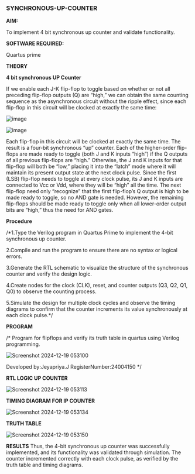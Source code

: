 ### SYNCHRONOUS-UP-COUNTER

**AIM:**

To implement 4 bit synchronous up counter and validate functionality.

**SOFTWARE REQUIRED:**

Quartus prime

**THEORY**

**4 bit synchronous UP Counter**

If we enable each J-K flip-flop to toggle based on whether or not all preceding flip-flop outputs (Q) are “high,” we can obtain the same counting sequence as the asynchronous circuit without the ripple effect, since each flip-flop in this circuit will be clocked at exactly the same time:

![image](https://github.com/naavaneetha/SYNCHRONOUS-UP-COUNTER/assets/154305477/d5db3fa0-e413-404c-b80e-b2f39d82e7e8)


![image](https://github.com/naavaneetha/SYNCHRONOUS-UP-COUNTER/assets/154305477/52cb61eb-d04b-442d-810c-31185a68410b)

Each flip-flop in this circuit will be clocked at exactly the same time.
The result is a four-bit synchronous “up” counter. Each of the higher-order flip-flops are made ready to toggle (both J and K inputs “high”) if the Q outputs of all previous flip-flops are “high.”
Otherwise, the J and K inputs for that flip-flop will both be “low,” placing it into the “latch” mode where it will maintain its present output state at the next clock pulse.
Since the first (LSB) flip-flop needs to toggle at every clock pulse, its J and K inputs are connected to Vcc or Vdd, where they will be “high” all the time.
The next flip-flop need only “recognize” that the first flip-flop’s Q output is high to be made ready to toggle, so no AND gate is needed.
However, the remaining flip-flops should be made ready to toggle only when all lower-order output bits are “high,” thus the need for AND gates.

**Procedure**

/*1.Type the Verilog program in Quartus Prime to implement the 4-bit synchronous up counter.

2.Compile and run the program to ensure there are no syntax or logical errors.

3.Generate the RTL schematic to visualize the structure of the synchronous counter and verify the design logic.

4.Create nodes for the clock (CLK), reset, and counter outputs (Q3, Q2, Q1, Q0) to observe the counting process.

5.Simulate the design for multiple clock cycles and observe the timing diagrams to confirm that the counter increments its value synchronously at each clock pulse.*/

**PROGRAM**

/* Program for flipflops and verify its truth table in quartus using Verilog programming. 







![Screenshot 2024-12-19 053100](https://github.com/user-attachments/assets/8d2fd811-cd53-46fb-8102-60741f3408ff)









Developed by:Jeyapriya.J RegisterNumber:24004150
*/

**RTL LOGIC UP COUNTER**






![Screenshot 2024-12-19 053113](https://github.com/user-attachments/assets/88e50a1a-2f3d-49cc-b3f7-dd4ba9ac2bcc)







**TIMING DIAGRAM FOR IP COUNTER**





![Screenshot 2024-12-19 053134](https://github.com/user-attachments/assets/0f31729d-4383-4e3b-a17f-0cd5666b7a4c)








**TRUTH TABLE**

















![Screenshot 2024-12-19 053150](https://github.com/user-attachments/assets/a65e3275-1329-450a-9202-b74102221d69)













**RESULTS**
Thus, the 4-bit synchronous up counter was successfully implemented, and its functionality was validated through simulation. The counter incremented correctly with each clock pulse, as verified by the truth table and timing diagrams.
